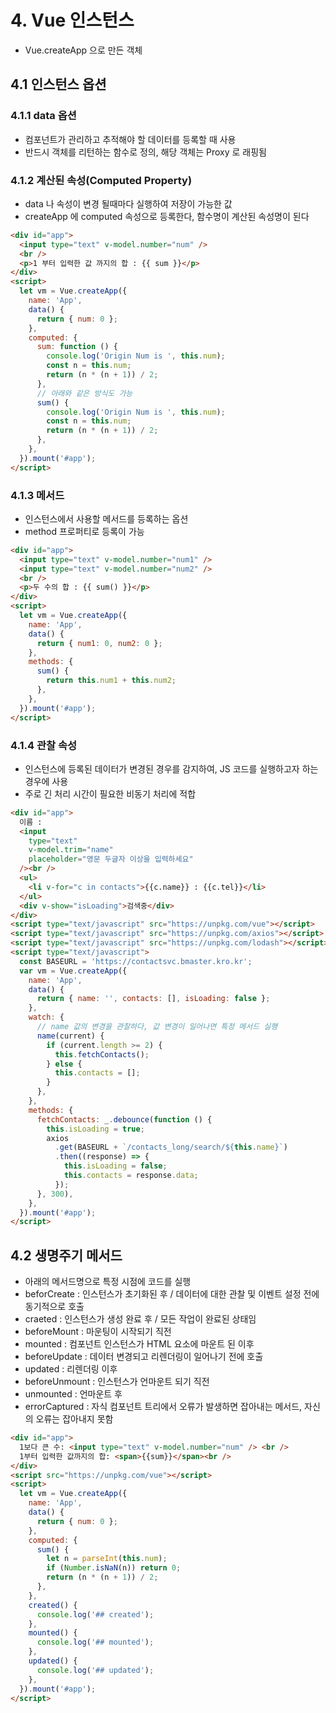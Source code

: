 # 4. Vue 인스턴스

- Vue.createApp 으로 만든 객체

## 4.1 인스턴스 옵션

### 4.1.1 data 옵션

- 컴포넌트가 관리하고 추적해야 할 데이터를 등록할 때 사용
- 반드시 객체를 리턴하는 함수로 정의, 해당 객체는 Proxy 로 래핑됨

### 4.1.2 계산된 속성(Computed Property)

- data 나 속성이 변경 될때마다 실행하여 저장이 가능한 값
- createApp 에 computed 속성으로 등록한다, 함수명이 계산된 속성명이 된다

```html
<div id="app">
  <input type="text" v-model.number="num" />
  <br />
  <p>1 부터 입력한 값 까지의 합 : {{ sum }}</p>
</div>
<script>
  let vm = Vue.createApp({
    name: 'App',
    data() {
      return { num: 0 };
    },
    computed: {
      sum: function () {
        console.log('Origin Num is ', this.num);
        const n = this.num;
        return (n * (n + 1)) / 2;
      },
      // 아래와 같은 방식도 가능
      sum() {
        console.log('Origin Num is ', this.num);
        const n = this.num;
        return (n * (n + 1)) / 2;
      },
    },
  }).mount('#app');
</script>
```

### 4.1.3 메서드

- 인스턴스에서 사용할 메서드를 등록하는 옵션
- method 프로퍼티로 등록이 가능

```html
<div id="app">
  <input type="text" v-model.number="num1" />
  <input type="text" v-model.number="num2" />
  <br />
  <p>두 수의 합 : {{ sum() }}</p>
</div>
<script>
  let vm = Vue.createApp({
    name: 'App',
    data() {
      return { num1: 0, num2: 0 };
    },
    methods: {
      sum() {
        return this.num1 + this.num2;
      },
    },
  }).mount('#app');
</script>
```

### 4.1.4 관찰 속성

- 인스턴스에 등록된 데이터가 변경된 경우를 감지하여, JS 코드를 실행하고자 하는 경우에 사용
- 주로 긴 처리 시간이 필요한 비동기 처리에 적합

```html
<div id="app">
  이름 :
  <input
    type="text"
    v-model.trim="name"
    placeholder="영문 두글자 이상을 입력하세요"
  /><br />
  <ul>
    <li v-for="c in contacts">{{c.name}} : {{c.tel}}</li>
  </ul>
  <div v-show="isLoading">검색중</div>
</div>
<script type="text/javascript" src="https://unpkg.com/vue"></script>
<script type="text/javascript" src="https://unpkg.com/axios"></script>
<script type="text/javascript" src="https://unpkg.com/lodash"></script>
<script type="text/javascript">
  const BASEURL = 'https://contactsvc.bmaster.kro.kr';
  var vm = Vue.createApp({
    name: 'App',
    data() {
      return { name: '', contacts: [], isLoading: false };
    },
    watch: {
      // name 값의 변경을 관찰하다, 값 변경이 일어나면 특정 메서드 실행
      name(current) {
        if (current.length >= 2) {
          this.fetchContacts();
        } else {
          this.contacts = [];
        }
      },
    },
    methods: {
      fetchContacts: _.debounce(function () {
        this.isLoading = true;
        axios
          .get(BASEURL + `/contacts_long/search/${this.name}`)
          .then((response) => {
            this.isLoading = false;
            this.contacts = response.data;
          });
      }, 300),
    },
  }).mount('#app');
</script>
```

## 4.2 생명주기 메서드

- 아래의 메서드명으로 특정 시점에 코드를 실행
- beforCreate : 인스턴스가 초기화된 후 / 데이터에 대한 관찰 및 이벤트 설정 전에 동기적으로 호출
- craeted : 인스턴스가 생성 완료 후 / 모든 작업이 완료된 상태임
- beforeMount : 마운팅이 시작되기 직전
- mounted : 컴포넌트 인스턴스가 HTML 요소에 마운트 된 이후
- beforeUpdate : 데이터 변경되고 리렌더링이 일어나기 전에 호출
- updated : 리렌더링 이후
- beforeUnmount : 인스턴스가 언마운트 되기 직전
- unmounted : 언마운트 후
- errorCaptured : 자식 컴포넌트 트리에서 오류가 발생하면 잡아내는 메서드, 자신의 오류는 잡아내지 못함

```html
<div id="app">
  1보다 큰 수: <input type="text" v-model.number="num" /> <br />
  1부터 입력한 값까지의 합: <span>{{sum}}</span><br />
</div>
<script src="https://unpkg.com/vue"></script>
<script>
  let vm = Vue.createApp({
    name: 'App',
    data() {
      return { num: 0 };
    },
    computed: {
      sum() {
        let n = parseInt(this.num);
        if (Number.isNaN(n)) return 0;
        return (n * (n + 1)) / 2;
      },
    },
    created() {
      console.log('## created');
    },
    mounted() {
      console.log('## mounted');
    },
    updated() {
      console.log('## updated');
    },
  }).mount('#app');
</script>
```
